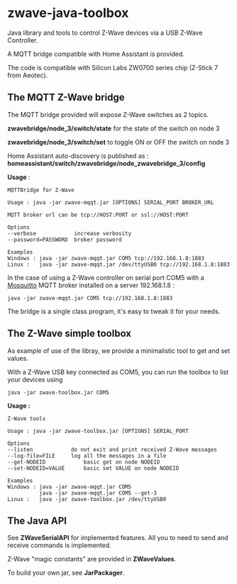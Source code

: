 # zwave-java-toolbox
Java library and tools to control Z-Wave devices via a USB Z-Wave Controller.

A MQTT bridge compatible with Home Assistant is provided.

The code is compatible with Silicon Labs ZW0700 series chip  (Z-Stick 7 from Aeotec).

## The MQTT Z-Wave bridge
The MQTT bridge provided will expose Z-Wave switches as 2 topics.

**zwavebridge/node_3/switch/state** for the state of the switch on node 3

**zwavebridge/node_3/switch/set** to toggle ON or OFF the switch on node 3

Home Assistant auto-discovery is published as :
**homeassistant/switch/zwavebridge/node_zwavebridge_3/config**

**Usage** :
```
MQTTBridge for Z-Wave

Usage : java -jar zwave-mqqt.jar [OPTIONS] SERIAL_PORT BROKER_URL

MQTT broker url can be tcp://HOST:PORT or ssl://HOST:PORT

Options
--verbose            increase verbosity
--password=PASSWORD  broker password

Examples
Windows : java -jar zwave-mqqt.jar COM5 tcp://192.168.1.8:1883
Linux :   java -jar zwave-mqqt.jar /dev/ttyUSB0 tcp://192.168.1.8:1883
```
In the case of using a Z-Wave controller on serial port COM5 with a [Mosquitto](https://mosquitto.org/) MQTT broker installed on a server 192.168.1.8 :
```
java -jar zwave-mqqt.jar COM5 tcp://192.168.1.8:1883
```
The bridge is a single class program, it's easy to tweak it for your needs.

## The Z-Wave simple toolbox
As example of use of the libray, we provide a minimalistic tool to get and set values.

With a Z-Wave USB key connected as COM5, you can run the toolbox to list your devices using
```
java -jar zwave-toolbox.jar COM5
```

**Usage :**
```
Z-Wave tools

Usage : java -jar zwave-toolbox.jar [OPTIONS] SERIAL_PORT

Options
--listen            do not exit and print received Z-Wave messages
--log-file=FILE     log all the messages in a file
--get-NODEID            basic get on node NODEID
--set-NODEID=VALUE      basic set VALUE on node NODEID

Examples
Windows : java -jar zwave-mqqt.jar COM5
          java -jar zwave-mqqt.jar COM5 --get-3
Linux :   java -jar zwave-toolbox.jar /dev/ttyUSB0 
```

## The Java API
See **ZWaveSerialAPI** for implemented features.
All you to need to send and receive commands is implemented.

Z-Wave "magic constants" are provided in **ZWaveValues**.

To build your own jar, see **JarPackager**.


